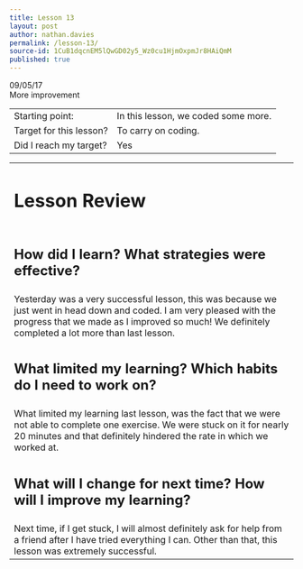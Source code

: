 ```yaml
---
title: Lesson 13
layout: post
author: nathan.davies
permalink: /lesson-13/
source-id: 1CuB1dqcnEM5lQwGD02y5_Wz0cu1HjmOxpmJr8HAiQmM
published: true
---
```


09/05/17<br/>
More improvement

<table>
  <tr>
    <td>Starting point:</td>
    <td>In this lesson, we coded some more.</td>
  </tr>
  <tr>
    <td>Target for this lesson?</td>
    <td>To carry on coding.</td>
  </tr>
  <tr>
    <td>Did I reach my target?</td>
    <td> Yes</td>
  </tr>
</table>


<table>
  <tr>
  <td><h1>Lesson Review</h1></td>
  </tr>
  <tr>
  <td><h2>How did I learn? What strategies were effective?</h2></td>
  </tr>
  <tr>
    <td>Yesterday was a very successful lesson, this was because we just went in head down and coded. I am very pleased with the progress that we made as I improved so much! We definitely completed a lot more than last lesson.</td>
  </tr>
  <tr>
  <td><h2>What limited my learning? Which habits do I need to work on?</h2></td>
  </tr>
  <tr>
    <td>What limited my learning last lesson, was the fact that we were not able to complete one exercise. We were stuck on it for nearly 20 minutes and that definitely hindered the rate in which we worked at.</td>
  </tr>
  <tr>
  <td><h2>What will I change for next time? How will I improve my learning?</h2></td>
  </tr>
  <tr>
    <td>Next time, if I get stuck, I will almost definitely ask for help from a friend after I have tried everything I can. Other than that, this lesson was extremely successful.</td>
  </tr>
</table>


